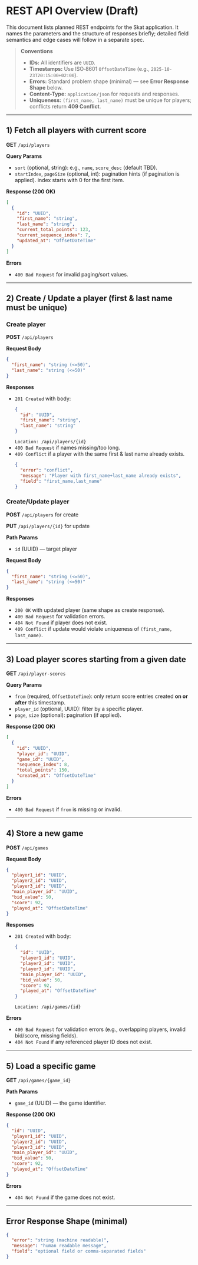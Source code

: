 # REST API Overview (Draft)

This document lists planned REST endpoints for the Skat application. It names the parameters and the
structure of responses briefly; detailed field semantics and edge cases will follow in a separate
spec.

> **Conventions**
> - **IDs:** All identifiers are `UUID`.
> - **Timestamps:** Use ISO‑8601 `OffsetDateTime` (e.g., `2025-10-23T20:15:00+02:00`).
> - **Errors:** Standard problem shape (minimal) — see **Error Response Shape** below.
> - **Content-Type:** `application/json` for requests and responses.
> - **Uniqueness:** `(first_name, last_name)` must be unique for players; conflicts return **409
    Conflict**.

---

## 1) Fetch all players with current score

**GET** `/api/players`

**Query Params**

- `sort` (optional, string): e.g., `name`, `score_desc` (default TBD).
- `startIndex`, `pageSize` (optional, int): pagination hints (if pagination is applied). index
  starts with 0 for the first item.

**Response (200 OK)**

```json
[
  {
    "id": "UUID",
    "first_name": "string",
    "last_name": "string",
    "current_total_points": 123,
    "current_sequence_index": 7,
    "updated_at": "OffsetDateTime"
  }
]
```

**Errors**

- `400 Bad Request` for invalid paging/sort values.

---

## 2) Create / Update a player (first & last name must be unique)

### Create player

**POST** `/api/players`

**Request Body**

```json
{
  "first_name": "string (<=50)",
  "last_name": "string (<=50)"
}
```

**Responses**

- `201 Created` with body:
  ```json
  {
    "id": "UUID",
    "first_name": "string",
    "last_name": "string"
  }
  ```
  `Location: /api/players/{id}`
- `400 Bad Request` if names missing/too long.
- `409 Conflict` if a player with the same first & last name already exists.
  ```json
  {
    "error": "conflict",
    "message": "Player with first_name+last_name already exists",
    "field": "first_name,last_name"
  }
  ```

### Create/Update player

**POST** `/api/players` for create

**PUT** `/api/players/{id}` for update

**Path Params**

- `id` (UUID) — target player

**Request Body**

```json
{
  "first_name": "string (<=50)",
  "last_name": "string (<=50)"
}
```

**Responses**

- `200 OK` with updated player (same shape as create response).
- `400 Bad Request` for validation errors.
- `404 Not Found` if player does not exist.
- `409 Conflict` if update would violate uniqueness of `(first_name, last_name)`.

---

## 3) Load player scores starting from a given date

**GET** `/api/player-scores`

**Query Params**

- `from` (required, `OffsetDateTime`): only return score entries created **on or after** this
  timestamp.
- `player_id` (optional, UUID): filter by a specific player.
- `page`, `size` (optional): pagination (if applied).

**Response (200 OK)**

```json
[
  {
    "id": "UUID",
    "player_id": "UUID",
    "game_id": "UUID",
    "sequence_index": 8,
    "total_points": 150,
    "created_at": "OffsetDateTime"
  }
]
```

**Errors**

- `400 Bad Request` if `from` is missing or invalid.

---

## 4) Store a new game

**POST** `/api/games`

**Request Body**

```json
{
  "player1_id": "UUID",
  "player2_id": "UUID",
  "player3_id": "UUID",
  "main_player_id": "UUID",
  "bid_value": 50,
  "score": 92,
  "played_at": "OffsetDateTime"
}
```

**Responses**

- `201 Created` with body:
  ```json
  {
    "id": "UUID",
    "player1_id": "UUID",
    "player2_id": "UUID",
    "player3_id": "UUID",
    "main_player_id": "UUID",
    "bid_value": 50,
    "score": 92,
    "played_at": "OffsetDateTime"
  }
  ```
  `Location: /api/games/{id}`

**Errors**

- `400 Bad Request` for validation errors (e.g., overlapping players, invalid bid/score, missing
  fields).
- `404 Not Found` if any referenced player ID does not exist.

---

## 5) Load a specific game

**GET** `/api/games/{game_id}`

**Path Params**

- `game_id` (UUID) — the game identifier.

**Response (200 OK)**

```json
{
  "id": "UUID",
  "player1_id": "UUID",
  "player2_id": "UUID",
  "player3_id": "UUID",
  "main_player_id": "UUID",
  "bid_value": 50,
  "score": 92,
  "played_at": "OffsetDateTime"
}
```

**Errors**

- `404 Not Found` if the game does not exist.

---

## Error Response Shape (minimal)

```json
{
  "error": "string (machine readable)",
  "message": "human readable message",
  "field": "optional field or comma-separated fields"
}
```
